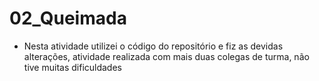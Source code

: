 # 02_Queimada
 
- Nesta atividade utilizei o código do repositório e fiz as devidas alterações, atividade realizada com mais duas colegas de turma, não tive muitas dificuldades 
